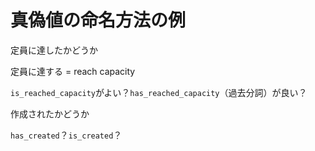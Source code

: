 # 真偽値の命名方法の例

定員に達したかどうか

定員に達する = reach capacity

`is_reached_capacity`がよい？`has_reached_capacity`（過去分詞）が良い？

作成されたかどうか

`has_created`？`is_created`？

